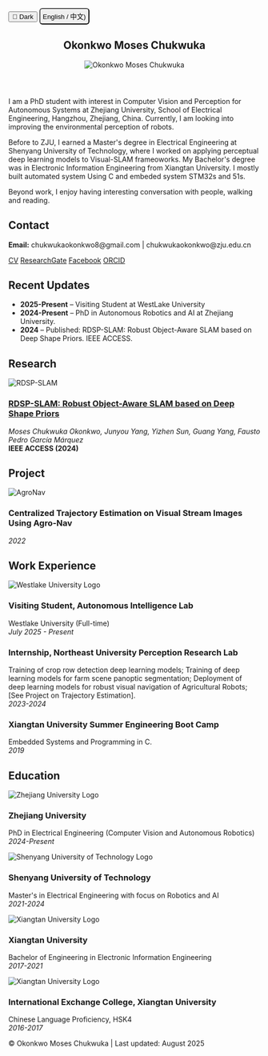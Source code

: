 <!-- ---
layout: default
title: Okonkwo Moses Chukwuka
description: Moses Chukwuka's website
---  -->


<link href="https://fonts.googleapis.com/css2?family=Roboto:wght@300;400;700&display=swap" rel="stylesheet">
<link href="/static/css/styles.css" rel="stylesheet">

<button class="theme-toggle" onclick="toggleTheme()" id="themeToggle">🌙 Dark</button>
<button style='padding: 5px 5px; border-radius: 6px;' onclick="toggleLanguage()">English / 中文)</button>

<div class="container" id="en">
<header class="header">
<h2>Okonkwo Moses Chukwuka</h2>
<img src="/static/MosesChuka-img2.jpg" alt="Okonkwo Moses Chukwuka" class="profile-img"/>
</header>

<section class="about">
<p>I am a PhD student with interest in Computer Vision and Perception for Autonomous Systems at Zhejiang University, School of Electrical Engineering, Hangzhou, Zhejiang, China. Currently, I am looking into improving the environmental perception of robots.</p>
<p>Before to ZJU, I earned a Master's degree in Electrical Engineering at Shenyang University of Technology, where I worked on applying perceptual deep learning models to Visual-SLAM frameoworks. My Bachelor's degree was in Electronic Information Engineering from Xiangtan University. I mostly built automated system Using C and embeded system STM32s and 51s.</p>
<p>Beyond work, I enjoy having interesting conversation with people, walking and reading.</p>

</section>



<section class="contact">
<h2>Contact</h2>
<p><strong>Email:</strong> chukwukaokonkwo8@gmail.com | chukwukaokonkwo@zju.edu.cn</p>
<div style='align-items: center; display:block;' class="links">
    <a href="/static/Okonkwo%20Moses%20Chukwuka%20ZJU-CV.pdf">CV</a> 
    <a href="https://www.researchgate.net/profile/Moses-Okonkwo">ResearchGate</a> 
    <a href="https://www.facebook.com/Chukwuka.0konkwo1">Facebook</a>
    <a href="https://orcid.org/0000-0001-5842-6475"> ORCID</a>
</div>
</section>




<section class="updates">
<h2>Recent Updates</h2>
<ul>
<li><strong class="feature-date">2025-Present</strong> – Visiting Student at WestLake University</li>
<li><strong class="feature-date">2024-Present</strong> – PhD in Autonomous Robotics and AI at Zhejiang University.</li>
<li><strong class="feature-date">2024</strong> – Published: RDSP-SLAM: Robust Object-Aware SLAM based on Deep Shape Priors. IEEE ACCESS.</li>
</ul>
</section>



<section class="research">
  <h2>Research</h2>

  <div class="research-item">
  <img src="/static/RDSP-SLAM.png" alt="RDSP-SLAM" class="research-img">
  <div class="research-content">
  <h3><a href="http://dx.doi.org/10.1109/ACCESS.2024.3368859">RDSP-SLAM: Robust Object-Aware SLAM based on Deep Shape Priors</a></h3>
  <p><em>Moses Chukwuka Okonkwo, Junyou Yang, Yizhen Sun, Guang Yang, Fausto Pedro García Márquez</em><br><strong>IEEE ACCESS (2024)</strong></p>
  </div>
  </div>
</section>

<section class="research">
  <h2>Project</h2>
  <div class="research-item">
  <img src="/static/AgroNav.gif" alt="AgroNav" class="research-img">
  <div class="research-content">
  <h3>Centralized Trajectory Estimation on Visual Stream Images Using Agro-Nav</h3>
  <p><em>2022</em></p>
  </div>
  </div>
</section>

<section class="work-experience">
<h2>Work Experience</h2>
<div class="work-item">
<div class="work-logo">
<img src="/static/westlake-logo.jpg" alt="Westlake University Logo" class="university-logo"/>
</div>
<div class="work-content">
<h3>Visiting Student, Autonomous Intelligence Lab</h3>
<p>Westlake University (Full-time)<br><em>July 2025 - Present</em></p>
</div>
</div>
<div class="work-item">
<div class="work-content">
<h3>Internship, Northeast University Perception Research Lab</h3>
<p>Training of crop row detection deep learning models; Training of deep learning models for farm scene panoptic segmentation; Deployment of deep learning models for robust visual navigation of Agricultural Robots;[See Project on Trajectory Estimation].<br><em>2023-2024</em></p>
</div>
</div>
<div class="work-item">
<div class="work-content">
<h3>Xiangtan University Summer Engineering Boot Camp</h3>
<p>Embedded Systems and Programming in C.<br><em>2019</em></p>
</div>
</div>
</section>

<section class="education">
<h2>Education</h2>
<div class="education-item">
<div class="education-logo">
<img src="/static/ZJU-logo.png" alt="Zhejiang University Logo" class="university-logo"/>
</div>
<div class="education-content">
<h3>Zhejiang University</h3>
<p>PhD in Electrical Engineering (Computer Vision and Autonomous Robotics)<br><em>2024-Present</em></p>
</div>
</div>
<div class="education-item">
<div class="education-logo">
<img src="/static/shenyang-logo.jpg" alt="Shenyang University of Technology Logo" class="university-logo"/>
</div>
<div class="education-content">
<h3>Shenyang University of Technology</h3>
<p>Master's in Electrical Engineering with focus on Robotics and AI<br><em>2021-2024</em></p>
</div>
</div>
<div class="education-item">
<div class="education-logo">
<img src="/static/Xiangtan_University_logo.png" alt="Xiangtan University Logo" class="university-logo"/>
</div>
<div class="education-content">
<h3>Xiangtan University</h3>
<p>Bachelor of Engineering in Electronic Information Engineering<br><em>2017-2021</em></p>
</div>
</div>
<div class="education-item">
<div class="education-logo">
<img src="/static/Xiangtan_University_logo.png" alt="Xiangtan University Logo" class="university-logo"/>
</div>
<div class="education-content">
<h3>International Exchange College, Xiangtan University</h3>
<p>Chinese Language Proficiency, HSK4<br><em>2016-2017</em></p>
</div>
</div>
</section>

<!-- <section class="teaching-service">
<h2>Service</h2>
<ul>
<li>Lab Assistant (Navigation, Positioning, and Wireless Communication), <em>2018-2021</em></li>
</ul>
</section> -->

<footer>© Okonkwo Moses Chukwuka | Last updated: August 2025</footer>
</div>

<div class="container" id="zh" style="display:none">
<header class="header">
<h2>Okonkwo Moses Chukwuka</h2>
<img src="/static/MosesChuka-img2.jpg" alt="Okonkwo Moses Chukwuka" class="profile-img"/>
</header>

<section class="about">
<p>我是浙江大学电气工程学院自主机器人与人工智能博士生，位于中国浙江省杭州市。目前，我正在研究如何改善机器人的环境感知能力。</p>
<p>在来到浙大之前，我在沈阳工业大学获得电气工程硕士学位，在那里我致力于将感知深度学习模型应用于视觉SLAM框架。我的学士学位来自湘潭大学电子信息工程专业。我主要使用C语言和嵌入式系统STM32和51系列构建自动化系统。</p>
<p>工作之外，我喜欢与人们进行有趣的对话、散步和阅读。</p>

<p><strong>邮箱:</strong> chukwukaokonkwo8@gmail.com | chukwukaokonkwo@zju.edu.cn</p>
<div style='align-items: center; display:block;' class="links">
    <a href="/static/Okonkwo%20Moses%20Chukwuka%20ZJU-CV.pdf">简历</a> 
    <a href="https://www.researchgate.net/profile/Moses-Okonkwo">ResearchGate</a> 
    <a href="https://www.facebook.com/Chukwuka.0konkwo1">Facebook</a>
    <a href="https://orcid.org/0000-0001-5842-6475"> ORCID</a>
</div>
</section>

<section class="updates">
<h2>最近更新</h2>
<ul>
<li><strong class="feature-date">2025-至今</strong> – 西湖大学访问学生</li>
<li><strong class="feature-date">2024-至今</strong> – 浙江大学自主机器人与人工智能博士。</li>
<li><strong class="feature-date">2024</strong> – 发表：RDSP-SLAM：基于深度形状先验的鲁棒物体感知SLAM。IEEE ACCESS。</li>
</ul>
</section>

<section class="research">
  <h2>研究</h2>

  <div class="research-item">
  <img src="/static/RDSP-SLAM.png" alt="RDSP-SLAM" class="research-img">
  <div class="research-content">
  <h3><a href="http://dx.doi.org/10.1109/ACCESS.2024.3368859">RDSP-SLAM：基于深度形状先验的鲁棒物体感知SLAM</a></h3>
  <p><em>Moses Chukwuka Okonkwo, Junyou Yang, Yizhen Sun, Guang Yang, Fausto Pedro García Márquez</em><br><strong>IEEE ACCESS (2024)</strong></p>
  </div>
  </div>
</section>

<section class="research">
  <h2>项目</h2>
  <div class="research-item">
  <img src="/static/AgroNav.gif" alt="AgroNav" class="research-img">
  <div class="research-content">
  <h3>基于视觉流图像的集中式轨迹估计使用Agro-Nav</h3>
  <p><em>2022</em></p>
  </div>
  </div>
</section>



<section class="education">
<h2>教育背景</h2>
<div class="education-item">
<div class="education-logo">
<img src="/static/westlake-logo.jpg" alt="西湖大学标志" class="university-logo"/>
</div>
<div class="education-content">
<h3>西湖大学</h3>
<p>访问学生<br><em>2025-至今</em></p>
</div>
</div>
<div class="education-item">
<div class="education-logo">
<img src="/static/ZJU-logo.png" alt="浙江大学标志" class="university-logo"/>
</div>
<div class="education-content">
<h3>浙江大学</h3>
<p>电气工程博士（计算机视觉与自主机器人）<br><em>2024-至今</em></p>
</div>
</div>
<div class="education-item">
<div class="education-logo">
<img src="/static/shenyang-logo.jpg" alt="沈阳工业大学标志" class="university-logo"/>
</div>
<div class="education-content">
<h3>沈阳工业大学</h3>
<p>电气工程硕士，重点机器人和人工智能<br><em>2021-2024</em></p>
</div>
</div>
<div class="education-item">
<div class="education-logo">
<img src="/static/Xiangtan_University_logo.png" alt="湘潭大学标志" class="university-logo"/>
</div>
<div class="education-content">
<h3>湘潭大学</h3>
<p>电子信息工程学士<br><em>2017-2021</em></p>
</div>
</div>
<div class="education-item">
<div class="education-logo">
<img src="/static/Xiangtan_University_logo.png" alt="湘潭大学标志" class="university-logo"/>
</div>
<div class="education-content">
<h3>湘潭大学国际交流学院</h3>
<p>汉语水平考试HSK4<br><em>2016-2017</em></p>
</div>
</div>
</section>

<!-- <section class="teaching-service">
<h2>服务</h2>
<ul>
<li>成员，Texas Instrument Research and Development Lab, <em>2018-2021</em></li>
<li>研究生研究助理（导航、定位和无线通信）, <em>2018-2021</em></li>
</ul>
</section> -->

<footer>© Okonkwo Moses Chukwuka | 最后更新: 2025年8月</footer>
</div>

<script>
let lang = 'en';

// Theme toggle functionality
function toggleTheme() {
  const body = document.body;
  const html = document.documentElement;
  const themeToggle = document.getElementById('themeToggle');
  
  if (body.classList.contains('light-mode')) {
    body.classList.remove('light-mode');
    html.classList.remove('light-mode');
    themeToggle.textContent = '🌙 Dark';
    themeToggle.classList.remove('light');
    localStorage.setItem('theme', 'dark');
  } else {
    body.classList.add('light-mode');
    html.classList.add('light-mode');
    themeToggle.textContent = '☀️ Light';
    themeToggle.classList.add('light');
    localStorage.setItem('theme', 'light');
  }
}

// Language toggle functionality
function toggleLanguage() {
  lang = lang === 'en' ? 'zh' : 'en';
  document.getElementById('en').style.display = lang === 'en' ? 'block' : 'none';
  document.getElementById('zh').style.display = lang === 'zh' ? 'block' : 'none';
}

// Load saved theme on page load
document.addEventListener('DOMContentLoaded', function() {
  const savedTheme = localStorage.getItem('theme');
  const themeToggle = document.getElementById('themeToggle');
  
  if (savedTheme === 'light') {
    document.body.classList.add('light-mode');
    document.documentElement.classList.add('light-mode');
    themeToggle.textContent = '☀️ Light';
    themeToggle.classList.add('light');
  }
});
</script>
